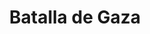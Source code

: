 ﻿---
title: "Batalla de Gaza"
permalink: periodes_202.html
layout: periode
dataInici: -312
sidebar: periodes
pares:
  - 197:
    title: "Tercera guerra de los diádocos"
    dataInici: "(-314)"
    dataFi: "(-311)"

fills:
jocsPrincipals:
jocsEscenaris:
jocsEpoca:
  - title: "Lost Battles"
    bggId: 83325
    escenari: "Gaza"

  - title: "The Great Battles of Alexander: Macedonian Art of War"
    bggId: 176596
    escenari: "Gaza"

jocsEpocaEscenaris:
---
